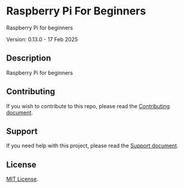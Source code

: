 # Raspberry Pi For Beginners

Raspberry Pi for beginners

Version: 0.13.0 - 17 Feb 2025

## Description

Raspberry Pi for beginners

## Contributing

If you wish to contribute to this repo, please read the [Contributing document](.github/CONTRIBUTING.md).

## Support

If you need help with this project, please read the [Support document](.github/SUPPORT.md).

## License

[MIT License](LICENSE).
